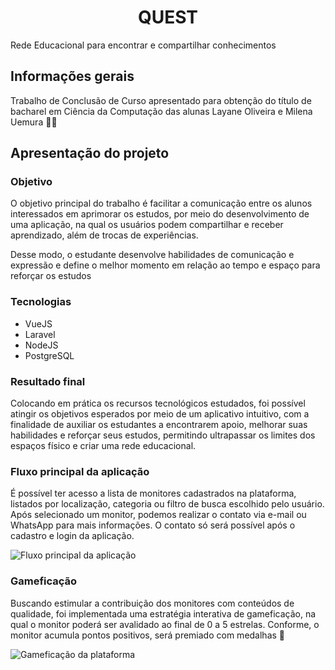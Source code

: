 <h1 align="center">QUEST</h1>
<span align="center"> Rede Educacional para encontrar e compartilhar conhecimentos</span>

<h2>Informações gerais</h2>
<p>Trabalho de Conclusão de Curso apresentado para obtenção do título de bacharel em Ciência da Computação das alunas Layane Oliveira e Milena Uemura 💃💃</p>

<h2>Apresentação do projeto</h2>
<h3>Objetivo</h3>
<p>O objetivo principal do trabalho é facilitar a comunicação entre os alunos interessados em aprimorar os estudos, por meio do desenvolvimento de uma aplicação, na qual os usuários podem compartilhar e receber aprendizado, além de trocas de experiências.</p>
<p>Desse modo, o estudante desenvolve habilidades de comunicação e expressão e define o melhor momento em relação ao tempo e espaço para reforçar os estudos</p>

<h3>Tecnologias</h3>
<ul>
  <li>VueJS</li>
  <li>Laravel</li>
  <li>NodeJS</li>
  <li>PostgreSQL</li>
</ul>

<h3>Resultado final</h3>
<p>Colocando em prática os recursos tecnológicos estudados, foi possível atingir os objetivos esperados por meio de um aplicativo intuitivo, com a finalidade de auxiliar os estudantes a encontrarem apoio, melhorar suas habilidades e reforçar seus estudos, permitindo ultrapassar os limites dos espaços físico e criar uma rede educacional.</p>

<h3>Fluxo principal da aplicação</h3>
<p>É possível ter acesso a lista de monitores cadastrados na plataforma, listados por localização, categoria ou filtro de busca escolhido pelo usuário. Após selecionado um monitor, podemos realizar o contato via e-mail ou WhatsApp para mais informações. O contato só será possível após o cadastro e login da aplicação.</p>
<img src="https://user-images.githubusercontent.com/45109055/80924014-288c9c00-8d5d-11ea-8ccc-85851304b4f1.png" alt="Fluxo principal da aplicação"/>

<h3>Gameficação</h3>
<p>Buscando estimular a contribuição dos monitores com conteúdos de qualidade, foi implementada uma estratégia interativa de gameficação, na qual o monitor poderá ser avalidado ao final de 0 a 5 estrelas. Conforme, o monitor acumula pontos positivos, será premiado com medalhas 🥇</p>
<img src="https://user-images.githubusercontent.com/45109055/80924353-cfbe0300-8d5e-11ea-93ce-efe68add4912.png" alt="Gameficação da plataforma"/>
